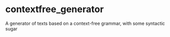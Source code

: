 # contextfree_generator
A generator of texts based on a context-free grammar, with some syntactic sugar
